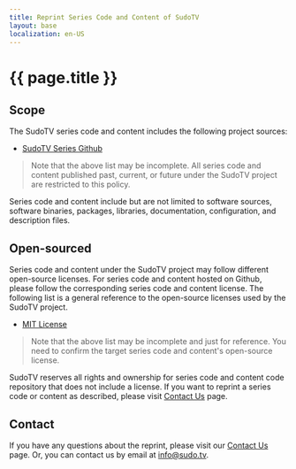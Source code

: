 ```yaml
---
title: Reprint Series Code and Content of SudoTV
layout: base
localization: en-US
---
```


# {{ page.title }}

## Scope

The SudoTV series code and content includes the following project sources:

- [SudoTV Series Github](https://github.com/SudoTVSeries)

> Note that the above list may be incomplete. All series code and content published past, current, or future under the SudoTV project are restricted to this policy.

Series code and content include but are not limited to software sources, software binaries, packages, libraries, documentation, configuration, and description files.

## Open-sourced

Series code and content under the SudoTV project may follow different open-source licenses. For series code and content hosted on Github, please follow the corresponding series code and content license. The following list is a general reference to the open-source licenses used by the SudoTV project.

- [MIT License](https://opensource.org/licenses/MIT)

> Note that the above list may be incomplete and just for reference. You need to confirm the target series code and content's open-source license.

SudoTV reserves all rights and ownership for series code and content code repository that does not include a license. If you want to reprint a series code or content as described, please visit [Contact Us](https://sudo.tv/contact) page.

## Contact

If you have any questions about the reprint, please visit our [Contact Us](https://sudo.tv/contact) page. Or, you can contact us by email at [info@sudo.tv](mailto://info@sudo.tv).
